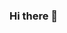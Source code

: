 ### Hi there 👋

<!--
**webnytdev/webnytdev** is a ✨ _special_ ✨ repository because its `README.md` (this file) appears on your GitHub profile.

Here are some ideas to get you started:

- 🔭 I’m currently working on website for frontend developers projects ...
- 🌱 I’m currently learning java
- 💬 Ask me about ...
- 📫 How to reach me: webnytdev on TikTok, webnytdev on instagram
- 😄 Pronouns: ...
- ⚡ Fun fact: i like music 
-->
